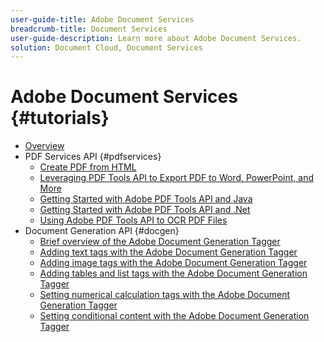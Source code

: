 ```yaml
---
user-guide-title: Adobe Document Services
breadcrumb-title: Document Services
user-guide-description: Learn more about Adobe Document Services.
solution: Document Cloud, Document Services
---
```


# Adobe Document Services {#tutorials}

+ [Overview](overview.md)
+ PDF Services API {#pdfservices}
  + [Create PDF from HTML](pdfservices/createpdffromhtml.md)
  + [Leveraging PDF Tools API to Export PDF to Word, PowerPoint, and More](pdfservices/exportpdf.md)
  + [Getting Started with Adobe PDF Tools API and Java](pdfservices/gettingstartedjava.md)
  + [Getting Started with Adobe PDF Tools API and .Net](pdfservices/gettingstartednet.md)
  + [Using Adobe PDF Tools API to OCR PDF Files](pdfservices/ocr.md)
+ Document Generation API {#docgen}
  + [Brief overview of the Adobe Document Generation Tagger](docgen/taggeroverview.md)
  + [Adding text tags with the Adobe Document Generation Tagger](docgen/taggeraddtexttags.md)
  + [Adding image tags with the Adobe Document Generation Tagger](docgen/taggeraddimagetags.md)
  + [Adding tables and list tags with the Adobe Document Generation Tagger](docgen/taggertables.md)
  + [Setting numerical calculation tags with the Adobe Document Generation Tagger](docgen/taggercalculations.md)
  + [Setting conditional content with the Adobe Document Generation Tagger](docgen/taggerconditional.md)